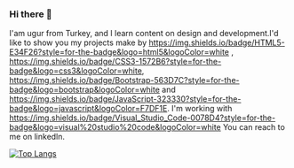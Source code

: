 ### Hi there 👋

I'am ugur from Turkey, and I learn content on design and development.I'd like to show you my projects make by https://img.shields.io/badge/HTML5-E34F26?style=for-the-badge&logo=html5&logoColor=white , https://img.shields.io/badge/CSS3-1572B6?style=for-the-badge&logo=css3&logoColor=white, https://img.shields.io/badge/Bootstrap-563D7C?style=for-the-badge&logo=bootstrap&logoColor=white and https://img.shields.io/badge/JavaScript-323330?style=for-the-badge&logo=javascript&logoColor=F7DF1E. 
I'm working with https://img.shields.io/badge/Visual_Studio_Code-0078D4?style=for-the-badge&logo=visual%20studio%20code&logoColor=white
You can reach to me on linkedln.

[![Top Langs](https://github-readme-stats.vercel.app/api/top-langs/?username=mustafacagri&layout=compact)](https://github.com/anuraghazra/github-readme-stats)

